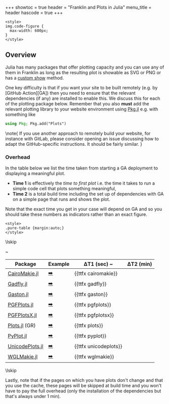 +++
showtoc = true
header = "Franklin and Plots in Julia"
menu_title = header
hascode = true
+++

~~~
<style>
img.code-figure {
  max-width: 600px;
}
</style>
~~~

## Overview

Julia has many packages that offer plotting capacity and you can use any of them in Franklin as long as the resulting plot is showable as SVG or PNG or has a [custom show](/syntax/code/#custom_show) method.

One key difficulty is that if you want your site to be built remotely (e.g. by [GitHub Action][GA]) then you need to ensure that the relevant dependencies (if any) are installed to enable this.
We discuss this for each of the plotting package below.
Remember that you also **must** add the relevant plotting library to your website environment using [Pkg.jl](https://github.com/JuliaLang/Pkg.jl) e.g. with something like

```julia
using Pkg; Pkg.add("Plots")
```

\note{
  If you use another approach to remotely build your website, for instance with GitLab, please consider opening an issue discussing how to adapt the GitHub-specific instructions. It should be fairly similar.
}

### Overhead

In the table below we list the time taken from starting a GA deployment to displaying a meaningful plot.

* **Time 1** is effectively the _time to first plot_ i.e. the time it takes to run a simple code cell that plots something meaningful,
* **Time 2** is a total build time including the set up of dependencies with GA on a simple page that runs and shows the plot.

Note that the exact time you get in your case will depend on GA and so you should take these numbers as indicators rather than an exact figure.

~~~
<style>
.pure-table {margin:auto;}
</style>
~~~

\lskip

| Package | Example | ΔT1 (sec) ~~~<th>ΔT2 (min)</th>~~~   |
| ---------------- | ------ | --------------- |
| [CairoMakie.jl](https://github.com/JuliaPlots/CairoMakie.jl)     | [➡️](#cairomakie)   | {{ttfx cairomakie}}   |
| [Gadfly.jl](https://github.com/GiovineItalia/Gadfly.jl)          | [➡️](#gadfly)       | {{ttfx gadfly}}       |
| [Gaston.jl](https://github.com/mbaz/Gaston.jl)                   | [➡️](#gaston)       | {{ttfx gaston}}       |
| [PGFPlots.jl](https://github.com/JuliaTeX/PGFPlots.jl)           | [➡️](#pgfplots)     | {{ttfx pgfplots}}     |
| [PGFPlotsX.jl](https://github.com/KristofferC/PGFPlotsX.jl)      | [➡️](#pgfplotsx)    | {{ttfx pgfplotsx}}    |
| [Plots.jl](https://github.com/JuliaPlots/Plots.jl) (GR)  | [➡️](#plots)        | {{ttfx plots}}        |
| [PyPlot.jl](https://github.com/JuliaPy/PyPlot.jl)                | [➡️](#pyplot)       | {{ttfx pyplot}}       |
| [UnicodePlots.jl](https://github.com/JuliaPlots/UnicodePlots.jl) | [➡️](#unicodeplots) | {{ttfx unicodeplots}} |
| [WGLMakie.jl](https://github.com/JuliaPlots/WGLMakie.jl)         | [➡️](#wglmakie)     | {{ttfx wglmakie}}     |

\lskip

Lastly, note that if the pages on which you have plots don't change and that you use the cache, these pages will be skipped at build time and you won't have to pay the full overhead (only the installation of the dependencies but that's always under 1 min).
